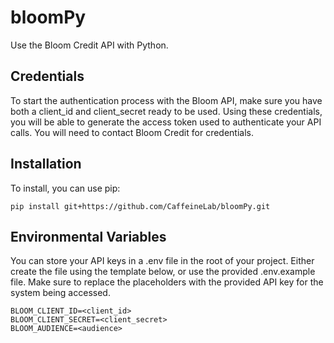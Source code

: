 # bloomPy
Use the Bloom Credit API with Python.


Credentials
-------------


To start the authentication process with the Bloom API, make sure you have both a client_id and client_secret ready to be used. Using these credentials, you will be able to generate the access token used to authenticate your API calls.  You will need to contact Bloom Credit for credentials.


Installation
-------------

To install, you can use pip:

    pip install git+https://github.com/CaffeineLab/bloomPy.git

 
Environmental Variables
-------------

You can store your API keys in a .env file in the root of your project.  Either create the file using the template below, or use the provided .env.example file.  Make sure to replace the placeholders with the provided API key for the system being accessed.  

```
BLOOM_CLIENT_ID=<client_id>
BLOOM_CLIENT_SECRET=<client_secret>
BLOOM_AUDIENCE=<audience>
```